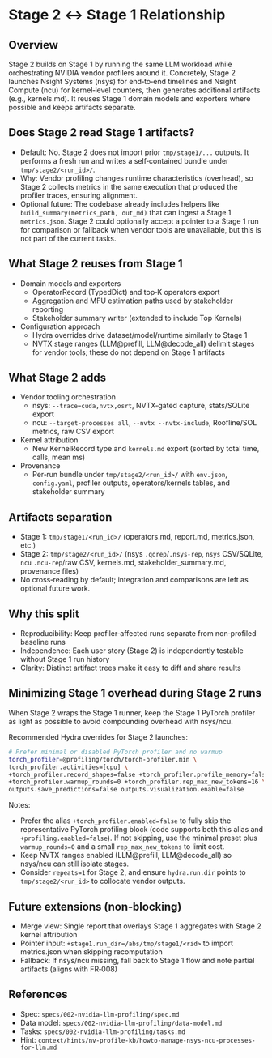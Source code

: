 # Stage 2 ↔ Stage 1 Relationship

## Overview

Stage 2 builds on Stage 1 by running the same LLM workload while orchestrating NVIDIA vendor profilers around it. Concretely, Stage 2 launches Nsight Systems (nsys) for end‑to‑end timelines and Nsight Compute (ncu) for kernel‑level counters, then generates additional artifacts (e.g., kernels.md). It reuses Stage 1 domain models and exporters where possible and keeps artifacts separate.

## Does Stage 2 read Stage 1 artifacts?

- Default: No. Stage 2 does not import prior `tmp/stage1/...` outputs. It performs a fresh run and writes a self‑contained bundle under `tmp/stage2/<run_id>/`.
- Why: Vendor profiling changes runtime characteristics (overhead), so Stage 2 collects metrics in the same execution that produced the profiler traces, ensuring alignment.
- Optional future: The codebase already includes helpers like `build_summary(metrics_path, out_md)` that can ingest a Stage 1 `metrics.json`. Stage 2 could optionally accept a pointer to a Stage 1 run for comparison or fallback when vendor tools are unavailable, but this is not part of the current tasks.

## What Stage 2 reuses from Stage 1

- Domain models and exporters
  - OperatorRecord (TypedDict) and top‑K operators export
  - Aggregation and MFU estimation paths used by stakeholder reporting
  - Stakeholder summary writer (extended to include Top Kernels)
- Configuration approach
  - Hydra overrides drive dataset/model/runtime similarly to Stage 1
  - NVTX stage ranges (LLM@prefill, LLM@decode_all) delimit stages for vendor tools; these do not depend on Stage 1 artifacts

## What Stage 2 adds

- Vendor tooling orchestration
  - nsys: `--trace=cuda,nvtx,osrt`, NVTX‑gated capture, stats/SQLite export
  - ncu: `--target-processes all`, `--nvtx --nvtx-include`, Roofline/SOL metrics, raw CSV export
- Kernel attribution
  - New KernelRecord type and `kernels.md` export (sorted by total time, calls, mean ms)
- Provenance
  - Per‑run bundle under `tmp/stage2/<run_id>/` with `env.json`, `config.yaml`, profiler outputs, operators/kernels tables, and stakeholder summary

## Artifacts separation

- Stage 1: `tmp/stage1/<run_id>/` (operators.md, report.md, metrics.json, etc.)
- Stage 2: `tmp/stage2/<run_id>/` (nsys `.qdrep`/`.nsys-rep`, `nsys` CSV/SQLite, `ncu` `.ncu-rep`/raw CSV, kernels.md, stakeholder_summary.md, provenance files)
- No cross‑reading by default; integration and comparisons are left as optional future work.

## Why this split

- Reproducibility: Keep profiler‑affected runs separate from non‑profiled baseline runs
- Independence: Each user story (Stage 2) is independently testable without Stage 1 run history
- Clarity: Distinct artifact trees make it easy to diff and share results

## Minimizing Stage 1 overhead during Stage 2 runs

When Stage 2 wraps the Stage 1 runner, keep the Stage 1 PyTorch profiler as light as possible to avoid compounding overhead with nsys/ncu.

Recommended Hydra overrides for Stage 2 launches:

```bash
# Prefer minimal or disabled PyTorch profiler and no warmup
torch_profiler=@profiling/torch/torch-profiler.min \
torch_profiler.activities=[cpu] \
+torch_profiler.record_shapes=false +torch_profiler.profile_memory=false +torch_profiler.with_stack=false \
+torch_profiler.warmup_rounds=0 +torch_profiler.rep_max_new_tokens=16 \
outputs.save_predictions=false outputs.visualization.enable=false
```

Notes:
- Prefer the alias `+torch_profiler.enabled=false` to fully skip the representative PyTorch profiling block (code supports both this alias and `+profiling.enabled=false`). If not skipping, use the minimal preset plus `warmup_rounds=0` and a small `rep_max_new_tokens` to limit cost.
- Keep NVTX ranges enabled (LLM@prefill, LLM@decode_all) so nsys/ncu can still isolate stages.
- Consider `repeats=1` for Stage 2, and ensure `hydra.run.dir` points to `tmp/stage2/<run_id>` to collocate vendor outputs.

## Future extensions (non‑blocking)

- Merge view: Single report that overlays Stage 1 aggregates with Stage 2 kernel attribution
- Pointer input: `+stage1.run_dir=/abs/tmp/stage1/<rid>` to import metrics.json when skipping recomputation
- Fallback: If nsys/ncu missing, fall back to Stage 1 flow and note partial artifacts (aligns with FR‑008)

## References
- Spec: `specs/002-nvidia-llm-profiling/spec.md`
- Data model: `specs/002-nvidia-llm-profiling/data-model.md`
- Tasks: `specs/002-nvidia-llm-profiling/tasks.md`
- Hint: `context/hints/nv-profile-kb/howto-manage-nsys-ncu-processes-for-llm.md`
